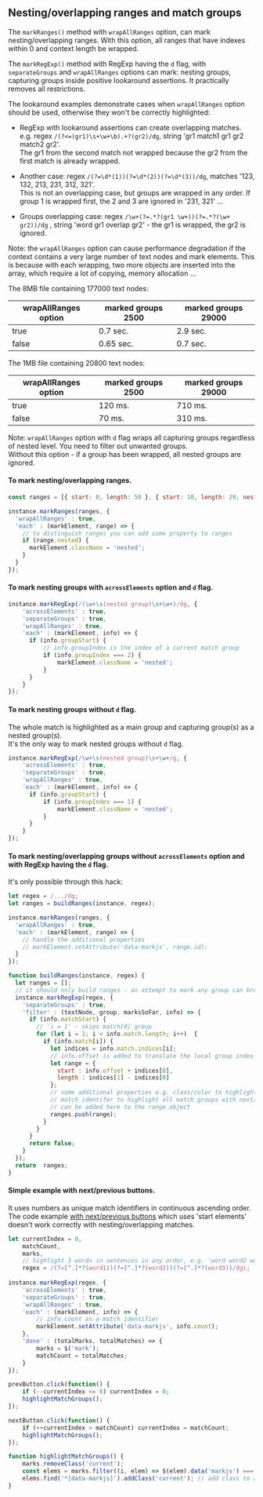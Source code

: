 
## Nesting/overlapping ranges and match groups

The `markRanges()` method with `wrapAllRanges` option, can mark nesting/overlapping ranges. With this option, all ranges that have indexes within 0 and context length be wrapped.  

The `markRegExp()` method with RegExp having the `d` flag, with `separateGroups` and `wrapAllRanges` options can mark:
nesting groups, capturing groups inside positive lookaround assertions. It practically removes all restrictions.  

The lookaround examples demonstrate cases when `wrapAllRanges` option should be used, otherwise they won't be correctly highlighted:

* RegExp with lookaround assertions can create overlapping matches.  
  e.g. regex `/(?<=(gr1)\s+\w+\b).+?(gr2)/dg`,  string 'gr1 match1 gr1 gr2 match2 gr2'.  
  The gr1 from the second match not wrapped because the gr2 from the first match is already wrapped.

* Another case: regex `/(?=\d*(1))(?=\d*(2))(?=\d*(3))/dg`, matches '123, 132, 213, 231, 312, 321'.  
  This is not an overlapping case, but groups are wrapped in any order. If group 1 is wrapped first, the 2 and 3 are ignored in '231, 321' ...  

* Groups overlapping case: regex `/\w+(?=.*?(gr1 \w+))(?=.*?(\w+ gr2))/dg` , string 'word gr1 overlap gr2' - the gr1 is wrapped, the gr2 is ignored.

Note: the `wrapAllRanges` option can cause performance degradation if the context contains a very large number of text nodes and mark elements. 
This is because with each wrapping, two more objects are inserted into the array, which require a lot of copying, memory allocation ...

The 8MB file containing 177000 text nodes:

|  wrapAllRanges option  |  marked groups 2500  |  marked groups 29000  |
|------------------------|----------------------|-----------------------|
|        true            |       0.7 sec.       |      2.9 sec.         |
|        false           |       0.65 sec.      |      0.7 sec.         |

The 1MB file containing 20800 text nodes:

|  wrapAllRanges option  |  marked groups 2500  |  marked groups 29000  |
|------------------------|----------------------|-----------------------|
|        true            |       120 ms.        |      710 ms.          |
|        false           |       70 ms.         |      310 ms.          |

Note: `wrapAllRanges` option with `d` flag wraps all capturing groups regardless of nested level. You need to filter out unwanted groups.  
Without this option - if a group has been wrapped, all nested groups are ignored.

#### To mark nesting/overlapping ranges.
``` js
const ranges = [{ start: 0, length: 50 }, { start: 10, length: 20, nested: true }, ..];

instance.markRanges(ranges, {
  'wrapAllRanges' : true,
  'each' : (markElement, range) => {
    // to distinguish ranges you can add some property to ranges
    if (range.nested) {
      markElement.className = 'nested';
    }
  }
});
```

#### To mark nesting groups with `acrossElements` option and `d` flag.
``` js
instance.markRegExp(/(\w+\s(nested group)\s+\w+)/dg, {
    'acrossElements' : true,
    'separateGroups' : true,
    'wrapAllRanges' : true,
    'each' : (markElement, info) => {
      if (info.groupStart) {
          // info.groupIndex is the index of a current match group
          if (info.groupIndex === 2) {
              markElement.className = 'nested';
          }
      }
    }
});
```

#### To mark nesting groups without `d` flag.
The whole match is highlighted as a main group and capturing group(s) as a nested group(s).  
It's the only way to mark nested groups without `d` flag.
``` js
instance.markRegExp(/\w+\s(nested group)\s+\w+/g, {
    'acrossElements' : true,
    'separateGroups' : true,
    'wrapAllRanges' : true,
    'each' : (markElement, info) => {
      if (info.groupStart) {
          if (info.groupIndex === 1) {
              markElement.className = 'nested';
          }
      }
    }
});
```

#### To mark nesting/overlapping groups without `acrossElements` option and with RegExp having the `d` flag.
It's only possible through this hack:
``` js
let regex = /.../dg;
let ranges = buildRanges(instance, regex);

instance.markRanges(ranges, {
  'wrapAllRanges' : true,
  'each' : (markElement, range) => {
    // handle the additional properties
    // markElement.setAttribute('data-markjs', range.id);
  }
});

function buildRanges(instance, regex) {
  let ranges = [];
  // it should only build ranges - an attempt to mark any group can break regex normal workflow
  instance.markRegExp(regex, {
    'separateGroups' : true,
    'filter' : (textNode, group, marksSoFar, info) => {
      if (info.matchStart) {
        // 'i = 1' - skips match[0] group
        for (let i = 1; i < info.match.length; i++)  {
          if (info.match[i]) {
            let indices = info.match.indices[i];
            // info.offset is added to translate the local group index to the absolute one
            let range = {
              start : info.offset + indices[0],
              length : indices[1] - indices[0]
            };
            // some additional properties e.g. class/color to highlight nested group,
            // match identifer to highlight all match groups with next/previous buttons ...
            // can be added here to the range object
            ranges.push(range);
          }
        }
      }
      return false;
    }
  });
  return  ranges;
}
```

#### Simple example with next/previous buttons.
It uses numbers as unique match identifiers in continuous ascending order.
The code example [with next/previous buttons](some-examples.md#simple-example-with-nextprevious-buttons) which uses 'start elements' doesn't work correctly with nesting/overlapping matches.
``` js
let currentIndex = 0,
    matchCount,
    marks,
    // highlight 3 words in sentences in any order, e.g. 'word word2 word word3 word word1.'
    regex = /(?=[^.]*?(word1))(?=[^.]*?(word2))(?=[^.]*?(word3))/dgi;
    
instance.markRegExp(regex, {
    'acrossElements' : true,
    'separateGroups' : true,
    'wrapAllRanges' : true,
    'each' : (markElement, info) => {
        // info.count as a match identifier
        markElement.setAttribute('data-markjs', info.count);
    },
    'done' : (totalMarks, totalMatches) => {
        marks = $('mark');
        matchCount = totalMatches;
    }
});

prevButton.click(function() {
    if (--currentIndex <= 0) currentIndex = 0;
    highlightMatchGroups();
});

nextButton.click(function() {
    if (++currentIndex > matchCount) currentIndex = matchCount;
    highlightMatchGroups();
});

function highlightMatchGroups() {
    marks.removeClass('current');
    const elems = marks.filter((i, elem) => $(elem).data('markjs') === currentIndex).addClass('current');
    elems.find('*[data-markjs]').addClass('current'); // add class to all descendant too
}
```
